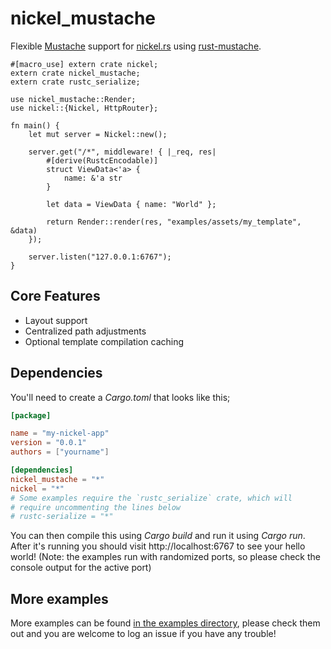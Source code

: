 # nickel_mustache

Flexible [Mustache](https://mustache.github.io/) support for [nickel.rs](https://github.com/nickel-org/nickel.rs) using
[rust-mustache](https://github.com/nickel-org/rust-mustache).

```rust,no_run
#[macro_use] extern crate nickel;
extern crate nickel_mustache;
extern crate rustc_serialize;

use nickel_mustache::Render;
use nickel::{Nickel, HttpRouter};

fn main() {
    let mut server = Nickel::new();

    server.get("/*", middleware! { |_req, res|
        #[derive(RustcEncodable)]
        struct ViewData<'a> {
            name: &'a str
        }

        let data = ViewData { name: "World" };

        return Render::render(res, "examples/assets/my_template", &data)
    });

    server.listen("127.0.0.1:6767");
}
```

## Core Features

* Layout support
* Centralized path adjustments
* Optional template compilation caching

## Dependencies

You'll need to create a *Cargo.toml* that looks like this;

```toml
[package]

name = "my-nickel-app"
version = "0.0.1"
authors = ["yourname"]

[dependencies]
nickel_mustache = "*"
nickel = "*"
# Some examples require the `rustc_serialize` crate, which will
# require uncommenting the lines below
# rustc-serialize = "*"
```

You can then compile this using *Cargo build* and run it using *Cargo run*. After it's running you should visit http://localhost:6767 to see your hello world! (Note: the examples run with randomized ports, so please check the console output for the active port)

## More examples

More examples can be found [in the examples directory](/examples/), please check them out and you are welcome to log an issue if you have any trouble!

